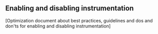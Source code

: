 ## Enabling and disabling instrumentation

[Optimization document about best practices, guidelines and dos and don'ts for enabling and disabling instrumentation]
